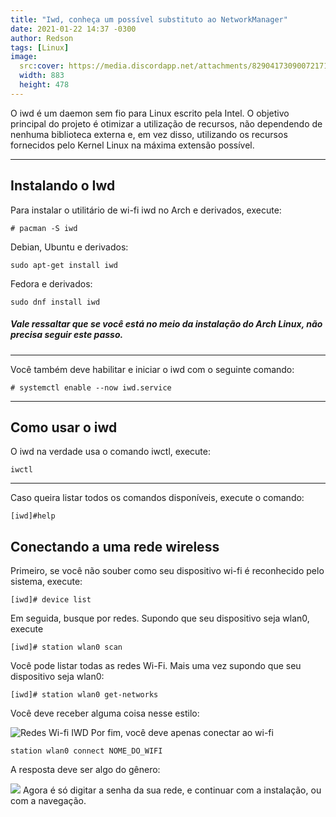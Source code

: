```yaml
---
title: "Iwd, conheça um possível substituto ao NetworkManager"
date: 2021-01-22 14:37 -0300
author: Redson
tags: [Linux]
image: 
  src:cover: https://media.discordapp.net/attachments/829041730900721715/830462047509807134/IWDnetworkmanager.png?width=883&height=478
  width: 883
  height: 478
---
```


O iwd é um daemon sem fio para Linux escrito pela Intel. O objetivo principal do projeto é otimizar a utilização de recursos, não dependendo de nenhuma biblioteca externa e, em vez disso, utilizando os recursos fornecidos pelo Kernel Linux na máxima extensão possível.

---
## Instalando o Iwd

Para instalar o utilitário de wi-fi iwd no Arch e derivados, execute:


```
# pacman -S iwd
```
Debian, Ubuntu e derivados:
```
sudo apt-get install iwd
```
Fedora e derivados:
```
sudo dnf install iwd
```
##### Vale ressaltar que se você está no meio da instalação do Arch Linux, não precisa seguir este passo.
---
Você também deve habilitar e iniciar o iwd com o seguinte comando:

```
# systemctl enable --now iwd.service
```
---
## Como usar o iwd
O iwd na verdade usa o comando iwctl, execute:

```iwctl```

---
Caso queira listar todos os comandos disponíveis, execute o comando:

```
[iwd]#help
```
**Conectando a uma rede wireless**
---
Primeiro, se você não souber como seu dispositivo wi-fi é reconhecido pelo sistema, execute:

```
[iwd]# device list

```

Em seguida, busque por redes. Supondo que seu dispositivo seja wlan0, execute

```
[iwd]# station wlan0 scan
```

Você pode listar todas as redes Wi-Fi. Mais uma vez supondo que seu dispositivo seja wlan0:

```
[iwd]# station wlan0 get-networks
```

Você deve receber alguma coisa nesse estilo:

![Redes Wi-fi IWD](https://media.discordapp.net/attachments/776201664902201346/776201725416833064/unknown.png)
Por fim, você deve apenas conectar ao wi-fi

```
station wlan0 connect NOME_DO_WIFI
```

A resposta deve ser algo do gênero:

![](https://media.discordapp.net/attachments/776201664902201346/776202258030395422/unknown.png)
Agora é só digitar a senha da sua rede, e continuar com a instalação, ou com a navegação.


